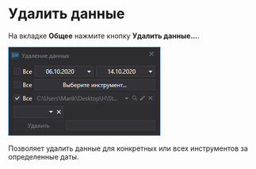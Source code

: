 # Удалить данные 

На вкладке **Общее** нажмите кнопку **Удалить данные...**.

![hydra data delete](../../../images/hydra_data_delete.png)

Позволяет удалить данные для конкретных или всех инструментов за определенные даты.
